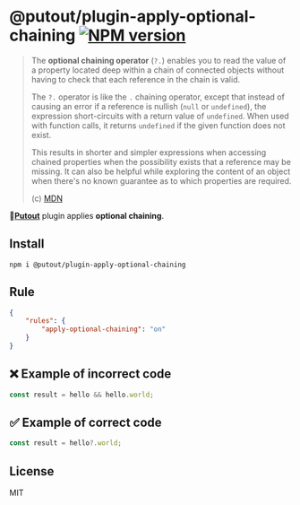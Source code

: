 # @putout/plugin-apply-optional-chaining [![NPM version][NPMIMGURL]][NPMURL]

[NPMIMGURL]: https://img.shields.io/npm/v/@putout/plugin-apply-optional-chaining.svg?style=flat&longCache=true
[NPMURL]: https://npmjs.org/package/@putout/plugin-apply-optional-chaining "npm"

> The **optional chaining operator** (`?.`) enables you to read the value of a property located deep within a chain of connected objects without having to check that each reference in the chain is valid.
>
> The `?.` operator is like the `.` chaining operator, except that instead of causing an error if a reference is nullish (`null` or `undefined`), the expression short-circuits with a return value of `undefined`. When used with function calls, it returns `undefined` if the given function does not exist.
>
> This results in shorter and simpler expressions when accessing chained properties when the possibility exists that a reference may be missing. It can also be helpful while exploring the content of an object when there's no known guarantee as to which properties are required.
>
> (c) [MDN](https://developer.mozilla.org/en-US/docs/Web/JavaScript/Reference/Operators/Optional_chaining)

🐊[**Putout**](https://github.com/coderaiser/putout) plugin applies **optional chaining**.

## Install

```
npm i @putout/plugin-apply-optional-chaining
```

## Rule

```json
{
    "rules": {
        "apply-optional-chaining": "on"
    }
}
```

## ❌ Example of incorrect code

```js
const result = hello && hello.world;
```

## ✅ Example of correct code

```js
const result = hello?.world;
```

## License

MIT
